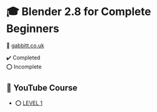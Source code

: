 # :mortar_board: Blender 2.8 for Complete Beginners

:link: [gabbitt.co.uk](https://gabbitt.co.uk/2.8-beginners-course-1.html)

:heavy_check_mark: Completed  
:o: Incomplete

## :beginner: YouTube Course

- :o: [LEVEL 1](level-01/)

